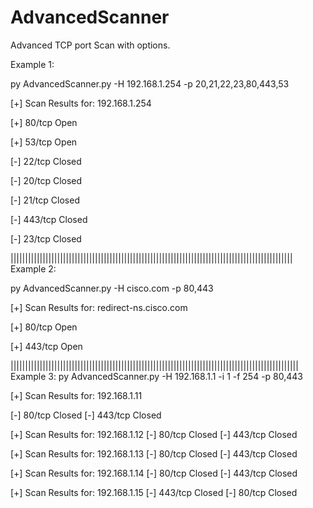 # AdvancedScanner
Advanced TCP port Scan with options. 

Example 1:

py AdvancedScanner.py -H 192.168.1.254 -p 20,21,22,23,80,443,53

[+] Scan Results for: 192.168.1.254

[+] 80/tcp Open

[+] 53/tcp Open

[-] 22/tcp Closed

[-] 20/tcp Closed

[-] 21/tcp Closed

[-] 443/tcp Closed

[-] 23/tcp Closed

|||||||||||||||||||||||||||||||||||||||||||||||||||||||||||||||||||||||||||||||||||||||||||||||||
Example 2:

py AdvancedScanner.py -H cisco.com -p 80,443

[+] Scan Results for: redirect-ns.cisco.com

[+] 80/tcp Open

[+] 443/tcp Open

|||||||||||||||||||||||||||||||||||||||||||||||||||||||||||||||||||||||||||||||||||||||||||||||||||
Example 3:
py AdvancedScanner.py -H 192.168.1.1 -i 1 -f 254 -p 80,443  

[+] Scan Results for: 192.168.1.11

[-] 80/tcp Closed
[-] 443/tcp Closed

[+] Scan Results for: 192.168.1.12
[-] 80/tcp Closed
[-] 443/tcp Closed

[+] Scan Results for: 192.168.1.13
[-] 80/tcp Closed
[-] 443/tcp Closed

[+] Scan Results for: 192.168.1.14
[-] 80/tcp Closed
[-] 443/tcp Closed

[+] Scan Results for: 192.168.1.15
[-] 443/tcp Closed
[-] 80/tcp Closed



